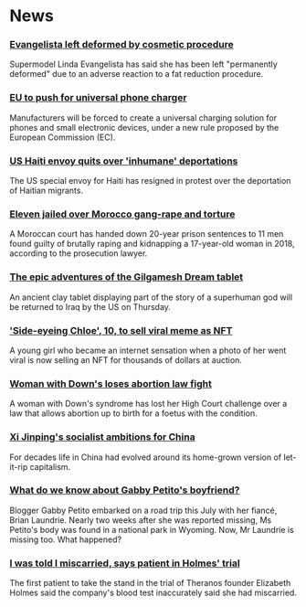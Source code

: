 # News
### [Evangelista left deformed by cosmetic procedure](https://www.bbc.com/news/entertainment-arts-58662756)
Supermodel Linda Evangelista has said she has been left "permanently deformed" due to an adverse reaction to a fat reduction procedure.
### [EU to push for universal phone charger](https://www.bbc.com/news/technology-58665809)
Manufacturers will be forced to create a universal charging solution for phones and small electronic devices, under a new rule proposed by the European Commission (EC).
### [US Haiti envoy quits over 'inhumane' deportations](https://www.bbc.com/news/world-us-canada-58667660)
The US special envoy for Haiti has resigned in protest over the deportation of Haitian migrants.
### [Eleven jailed over Morocco gang-rape and torture](https://www.bbc.com/news/world-africa-58662286)
A Moroccan court has handed down 20-year prison sentences to 11 men found guilty of brutally raping and kidnapping a 17-year-old woman in 2018, according to the prosecution lawyer.
### [The epic adventures of the Gilgamesh Dream tablet](https://www.bbc.com/news/world-middle-east-58662893)
An ancient clay tablet displaying part of the story of a superhuman god will be returned to Iraq by the US on Thursday. 
### ['Side-eyeing Chloe', 10, to sell viral meme as NFT](https://www.bbc.com/news/world-us-canada-58659667)
A young girl who became an internet sensation when a photo of her went viral is now selling an NFT for thousands of dollars at auction.
### [Woman with Down's loses abortion law fight](https://www.bbc.com/news/uk-england-coventry-warwickshire-58662846)
A woman with Down's syndrome has lost her High Court challenge over a law that allows abortion up to birth for a foetus with the condition.
### [Xi Jinping's socialist ambitions for China](https://www.bbc.com/news/business-58579831)
For decades life in China had evolved around its home-grown version of let-it-rip capitalism.
### [What do we know about Gabby Petito's boyfriend?](https://www.bbc.com/news/world-us-canada-58629192)
Blogger Gabby Petito embarked on a road trip this July with her fiancé, Brian Laundrie. Nearly two weeks after she was reported missing, Ms Petito's body was found in a national park in Wyoming. Now, Mr Laundrie is missing too. What happened? 
### [I was told I miscarried, says patient in Holmes' trial](https://www.bbc.com/news/world-us-canada-58656524)
The first patient to take the stand in the trial of Theranos founder Elizabeth Holmes said the company's blood test inaccurately said she had miscarried. 
